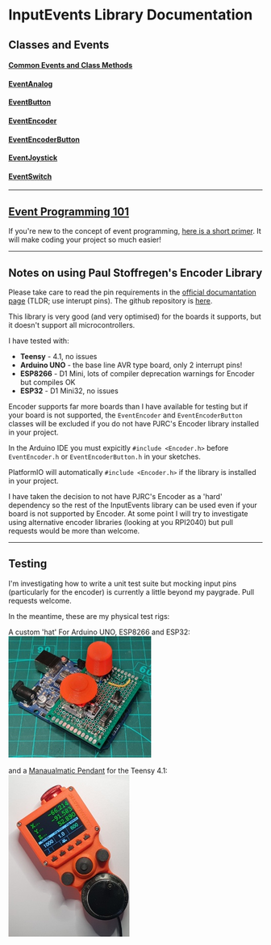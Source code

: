 # InputEvents Library Documentation


## Classes and Events
#### [Common Events and Class Methods](Common.md)
#### [EventAnalog](EventAnalog.md)
#### [EventButton](EventButton.md)
#### [EventEncoder](EventEncoder.md)
#### [EventEncoderButton](EventEncoderButton.md)
#### [EventJoystick](EventJoystick.md)
#### [EventSwitch](EventSwitch.md)

----

## [Event Programming 101](EventProgramming101.md)
If you're new to the concept of event programming, [here is a short primer](EventProgramming101.md). It will make coding your project so much easier!

----
## Notes on using Paul Stoffregen's Encoder Library

Please take care to read the pin requirements in the [official documantation page](https://www.pjrc.com/teensy/td_libs_Encoder.html) (TLDR; use interupt pins). The github repository is [here](https://github.com/paulstoffregen/Encoder).

This library is very good (and very optimised) for the boards it supports, but it doesn't support all microcontrollers.

I have tested with:

- **Teensy** - 4.1, no issues
- **Arduino UNO** - the base line AVR type board, only 2 interrupt pins!
- **ESP8266** - D1 Mini, lots of compiler deprecation warnings for Encoder but compiles OK
- **ESP32** - D1 Mini32, no issues

Encoder supports far more boards than I have available for testing but if your board is not supported, the `EventEncoder` and `EventEncoderButton` classes will be excluded if you do not have PJRC's Encoder library installed in your project.

In the Arduino IDE you must expicitly `#include <Encoder.h>` before `EventEncoder.h` or `EventEncoderButton.h` in your sketches.

PlatformIO will automatically `#include <Encoder.h>` if the library is installed in your project.

I have taken the decision to not have PJRC's Encoder as a 'hard' dependency so the rest of the InputEvents library can be used even if your board is not supported by Encoder. At some point I will try to investigate using alternative encoder libraries (looking at you RPI2040) but pull requests would be more than welcome.

----

## Testing

I'm investigating how to write a unit test suite but mocking input pins (particularly for the encoder) is currently a little beyond my paygrade. Pull requests welcome.

In the meantime, these are my physical test rigs:

A custom 'hat' For Arduino UNO, ESP8266 and ESP32:
![Test Rig](../images/test-rig.jpg)

and a [Manaualmatic Pendant](https://github.com/Stutchbury/Manualmatic-Pendant) for the Teensy 4.1:
![Manualmatic Pendant](../images/manualmatic.jpg)